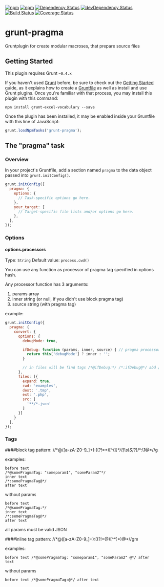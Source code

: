 [![npm](http://img.shields.io/npm/v/grunt-pragma.svg?style=flat-square)](https://www.npmjs.com/package/grunt-pragma)
[![npm](http://img.shields.io/npm/l/grunt-pragma.svg?style=flat-square)](http://opensource.org/licenses/MIT)
[![Dependency Status](https://david-dm.org/aliaksandr-pasynkau/grunt-pragma.svg?style=flat-square)](https://david-dm.org/aliaksandr-pasynkau/grunt-pragma)
[![devDependency Status](https://david-dm.org/aliaksandr-pasynkau/grunt-pragma/dev-status.svg?style=flat-square)](https://david-dm.org/aliaksandr-pasynkau/grunt-pragma#info=devDependencies)
[![Build Status](https://travis-ci.org/aliaksandr-pasynkau/grunt-pragma.svg?branch=master&style=flat-square)](https://travis-ci.org/aliaksandr-pasynkau/grunt-pragma)
[![Coverage Status](https://img.shields.io/coveralls/aliaksandr-pasynkau/grunt-pragma.svg?style=flat-square)](https://coveralls.io/r/aliaksandr-pasynkau/grunt-pragma?branch=master)

# grunt-pragma

Gruntplugin for create modular macroses, that prepare source files

## Getting Started
This plugin requires Grunt `~0.4.x`

If you haven't used [Grunt](http://gruntjs.com/) before, be sure to check out the [Getting Started](http://gruntjs.com/getting-started) guide, as it explains how to create a [Gruntfile](http://gruntjs.com/sample-gruntfile) as well as install and use Grunt plugins. Once you're familiar with that process, you may install this plugin with this command:

```shell
npm install grunt-excel-vocabulary --save
```

Once the plugin has been installed, it may be enabled inside your Gruntfile with this line of JavaScript:

```js
grunt.loadNpmTasks('grunt-pragma');
```

## The "pragma" task

### Overview
In your project's Gruntfile, add a section named `pragma` to the data object passed into `grunt.initConfig()`.

```js
grunt.initConfig({
  pragma: {
    options: {
      // Task-specific options go here.
    },
    your_target: {
      // Target-specific file lists and/or options go here.
    },
  },
});
```

### Options

#### options.processors
Type: `String`
Default value: `process.cwd()`

You can use any function as processor of pragma tag specified in options hash.

Any processor function has 3 arguments:
1) params array
2) inner string (or null, if you didn't use block pragma tag)
3) source string (with pragma tag)

example:
```js
grunt.initConfig({
  pragma: {
    convert: {
      options: {
        debugMode: true,

        ifDebug: function (params, inner, source) { // pragma processor
          return this['debugMode'] ? inner : '';
        }

        // in files will be find tags /*@ifDebug:*/ /*:ifDebug@*/ abd /*@ifDebug:@*/
      },
      files: [{
        expand: true,
        cwd: 'examples',
        dest: '.tmp',
        ext: '.php',
        src: [
          '**/*.json'
        ]
      }]
    }
  },
});
```

### Tags

####block tag
pattern: /\/\*@([a-zA-Z0-9_]+):((?!=\*)[^\/]*)\*\/([\s\S]*?)\/\*:\1@\*\//g

examples:
```
before text
/*@somePragmaTag: "someparam1", "someParam2"*/
inner text
/*:somePragmaTag@*/
after text
```
without params
```
before text
/*@somePragmaTag:*/
inner text
/*:somePragmaTag@*/
after text
```
all params must be valid JSON

####inline tag
pattern: /\/\*@([a-zA-Z0-9_]+):((?!=@)[^\*]*)@\*\//gm

examples:
```
before text /*@somePragmaTag: "someparam1", "someParam2" @*/ after text
```
without params
```
before text /*@somePragmaTag:@*/ after text
```
